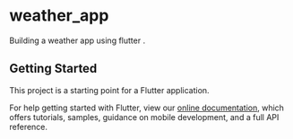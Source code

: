 # weather_app

Building a weather app using flutter .

## Getting Started

This project is a starting point for a Flutter application.

For help getting started with Flutter, view our 
[online documentation](https://flutter.io/docs), which offers tutorials, 
samples, guidance on mobile development, and a full API reference.
